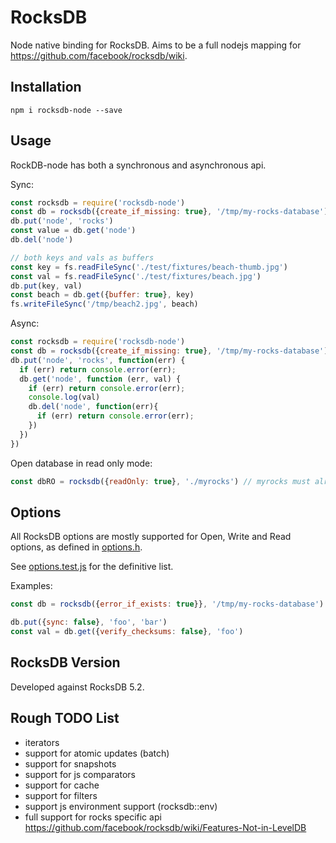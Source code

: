# RocksDB

Node native binding for RocksDB. Aims to be a full nodejs mapping for https://github.com/facebook/rocksdb/wiki.

## Installation

`npm i rocksdb-node --save`

## Usage

RockDB-node has both a synchronous and asynchronous api. 

Sync:

```javascript
const rocksdb = require('rocksdb-node')
const db = rocksdb({create_if_missing: true}, '/tmp/my-rocks-database')
db.put('node', 'rocks')
const value = db.get('node')
db.del('node')

// both keys and vals as buffers
const key = fs.readFileSync('./test/fixtures/beach-thumb.jpg')
const val = fs.readFileSync('./test/fixtures/beach.jpg')
db.put(key, val)
const beach = db.get({buffer: true}, key)
fs.writeFileSync('/tmp/beach2.jpg', beach)
```

Async: 

```javascript
const rocksdb = require('rocksdb-node')
const db = rocksdb({create_if_missing: true}, '/tmp/my-rocks-database')
db.put('node', 'rocks', function(err) {
  if (err) return console.error(err);
  db.get('node', function (err, val) {
    if (err) return console.error(err);
    console.log(val)
    db.del('node', function(err){
      if (err) return console.error(err);      
    })
  })
})

```

Open database in read only mode:

```javascript
const dbRO = rocksdb({readOnly: true}, './myrocks') // myrocks must already exist
```

## Options

All RocksDB options are mostly supported for Open, Write and Read options, as defined in [options.h](https://github.com/facebook/rocksdb/blob/5.2.fb/include/rocksdb/options.h). 

See [options.test.js](./test/options.test.js) for the definitive list.

Examples:
```javascript
const db = rocksdb({error_if_exists: true}}, '/tmp/my-rocks-database')

db.put({sync: false}, 'foo', 'bar')
const val = db.get({verify_checksums: false}, 'foo')
```

## RocksDB Version

Developed against RocksDB 5.2.

## Rough TODO List

* iterators
* support for atomic updates (batch)
* support for snapshots
* support for js comparators
* support for cache
* support for filters
* support js environment support (rocksdb::env)
* full support for rocks specific api https://github.com/facebook/rocksdb/wiki/Features-Not-in-LevelDB

